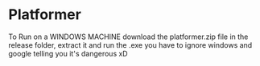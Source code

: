 # Platformer

To Run on a WINDOWS MACHINE download the platformer.zip file in the release folder, extract it and run the .exe
you have to ignore windows and google telling you it's dangerous xD
